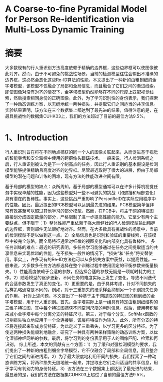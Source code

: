 # A Coarse-to-fine Pyramidal Model for Person Re-identification via Multi-Loss Dynamic Training

# 摘要
大多数现有的行人重识别方法高度依赖于精确的边界框，这些边界框可以使图像彼此对齐。然而，由于不可避免的挑战性场景，当前的检测模型往往会输出不准确的边界框，这必然会恶化这些Re-ID算法的性能。本文提出了一种新的由粗到细的金字塔模型，该模型不仅融合了局部和全局信息，而且融合了它们之间的渐进线索。即使图像对没有对齐的情况下，金字塔模型仍然能够在不同的尺度上匹配视觉线索，然后搜索相同身份的正确图像。此外，为了学习识别性的身份表示，我们探索了一种动态训练方案，以无缝地统一两种损失，并提取它们之间适当的共享信息。实验结果表明，该方法在三个数据集上都达到了最先进的结果，值得注意的是，在最具挑战性的数据集CUHK03上，我们的方法超过了目前的最佳方法9.5%。
# 1、Introduction
   行人重识别旨在将在不同地点捕获的同一个人的图像关联起来，从而促进基于视觉的智能零售和安全监控中使用的跨摄像头跟踪技术。一般来说，行人检测系统之后，行人重识别被认为是下一个制高点的任务，因此行人重识别的基本假设是检测模型能够提供精确且高度对齐的边界框。尽管最近取得了很大的进展，但由于局部模型的潜在问题和训练的困难，现有方法的性能改进空间有限。

   基于局部的模型的缺点：众所周知，基于局部的模型通常可以在许多计算机视觉任务中实现卓越的性能，因为这些模型对一些不可避免的挑战（如遮挡和局部变化）具有潜在的鲁棒性。事实上，这些挑战严重影响了PersonReID在实际应用程序中的性能。因此，最近提出的PCB模型可以达到最先进的结果。PCB模型简单但非常有效甚至可以超过其他学习的部分模型。然而，在PCB中，将主干网的特征图直接划分成固定数量的部分，严格限制了进一步提高性能的能力。它至少有两个主要缺点，但不限于：1）整体性能严重依赖于强大而健壮的行人检测模型输出精确的边界框，否则部件无法很好地对齐。然而，在大多数具有挑战性的场景中，当前的检测模型不足以做到这一点。2）全局信息也是识别和验证的重要线索，在该模型中被完全忽略，而全局特征通常对细微的视图变化和内部变化具有鲁棒性。
      多任务训练的难点：最近的研究表明，多任务学习能够通过在任务之间提取适当的共享信息来实现优越的性能。在不损失一般性的情况下，“损失”和“任务”将交替使用。事实上，许多现有的Re-ID方法也可以从多损失方案中获益，以提高性能。一般来说，大多数多任务方法都选择在整个训练过程中使用固定的平衡参数来衡量损失。1）性能高度依赖于合适的参数，但选择合适的参数无疑是一项耗时耗力的工作。2）随着模型的逐步更新，不同任务的难度实际上发生了变化，导致不同迭代的合适参数发生了真正的变化。3）更重要的是，由于具体考虑，针对不同损失的抽样策略通常是不同的。例如，对于三重损失的硬采样会抑制另一个识别损失任务的作用。
      针对上述问题，本文提出了一种基于主干网提取的特征图的粗到细的金字塔模型，用于行人重识别。首先，金字塔实际上是一组具有特定由粗到细结构的三维子特征图，其中每个特征图捕获不同空间尺度的判别信息。然后，使用卷积层来减小金字塔中每个分离分支的特征尺寸。第三，对于每个分支，SoftMax函数的识别损失独立地应用于一个全连接层，该层将特征作为输入。此外，所有分支的特征将连接起来形成身份特征，为此定义了三重丢失，以学习更多的区分特征。为了使这两种损失能顺利地融合，研究了一种具有两种采样策略的动态训练方案，以优化深部神经网络的参数。最后，将学习到的身份表示用于人的图像匹配、检索和再识别。
      综上所述，本文的贡献有三个方面：1）为了缓和对强检测模型的要求，我们提出了一种新的由粗到细金字塔模型，它不仅融合了局部和全局信息，而且整合了它们之间的渐进线索。2）为了最大限度地利用不同的损失，我们探索了一种动态训练方案，将两种损失无缝地统一起来，并提取出它们之间适当的共享信息，用于学习有判别力的身份特征。3）该方法在三个数据集上都达到了最先进的结果，最显著的是，我们的方法在数据集CUHK03上超过了当前的最佳方法9.5%。
